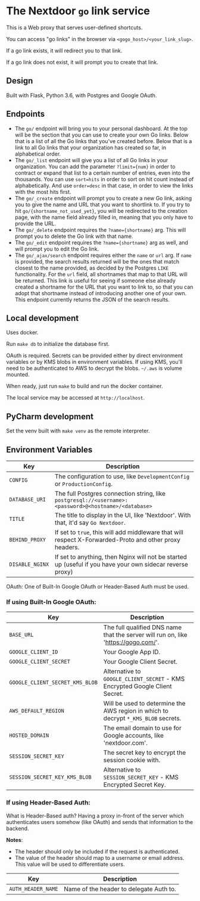 # The Nextdoor `go` link service

This is a Web proxy that serves user-defined shortcuts.

You can access "go links" in the browser via `<gogo_host>/<your_link_slug>`.

If a go link exists, it will redirect you to that link.

If a go link does not exist, it will prompt you to create that link.

## Design

Built with Flask, Python 3.6, with Postgres and Google OAuth.

## Endpoints

- The `go/` endpoint will bring you to your personal dashboard. At the top will be the section that you can use to create your own Go links. Below that is a list of all the Go links that you've created before. Below that is a link to all Go links that your organization has created so far, in alphabetical order.
- The `go/_list` endpoint will give you a list of all Go links in your organization. You can add the parameter `?limit={num}` in order to contract or expand that list to a certain number of entries, even into the thousands. You can use `sort=hits` in order to sort on hit count instead of alphabetically. And use `order=desc` in that case, in order to view the links with the most hits first.
- The `go/_create` endpoint will prompt you to create a new Go link, asking you to give the name and URL that you want to shortlink to. If you try to hit `go/{shortname_not_used_yet}`, you will be redirected to the creation page, with the name field already filled in, meaning that you only have to provide the URL.
- The `go/_delete` endpoint requires the `?name={shortname}` arg. This will prompt you to delete the Go link with that name.
- The `go/_edit` endpoint requires the `?name={shortname}` arg as well, and will prompt you to edit the Go link.
- The `go/_ajax/search` endpoint requires either the `name` or `url` arg. If `name` is provided, the search results returned will be the ones that match closest to the name provided, as decided by the Postgres `LIKE` functionality. For the `url` field, all shortnames that map to that URL will be returned. This link is useful for seeing if someone else already created a shortname for the URL that you want to link to, so that you can adopt that shortname instead of introducing another one of your own. This endpoint currently returns the JSON of the search results.

## Local development

Uses docker.

Run `make db` to initialize the database first.

OAuth is required. Secrets can be provided either by direct environment variables or by KMS blobs in environment variables. If using KMS, you'll need to be authenticated to AWS to decrypt the  blobs. `~/.aws` is volume mounted.

When ready, just run `make` to build and run the docker container.

The local service may be accessed at `http://localhost`.

## PyCharm development

Set the venv built with `make venv` as the remote interpreter.

## Environment Variables

| Key | Description |
|-----|-------------|
| `CONFIG` | The configuration to use, like `DevelopmentConfig` or `ProductionConfig`. |
| `DATABASE_URI` | The full Postgres connection string, like `postgresql://<username>:<password>@<hostname>/<database>` |
| `TITLE` | The title to display in the UI, like 'Nextdoor'. With that, it'd say `Go Nextdoor`. |
| `BEHIND_PROXY` | If set to `true`, this will add middleware that will respect X-Forwarded-Proto and other proxy headers. |
| `DISABLE_NGINX` | If set to anything, then Nginx will not be started up (useful if you have your own sidecar reverse proxy) |

OAuth: One of Built-In Google OAuth or Header-Based Auth must be used.

### If using Built-In Google OAuth:

| Key | Description |
|-----|-------------|
| `BASE_URL` | The full qualified DNS name that the server will run on, like 'https://gogo.com/'. |
| `GOOGLE_CLIENT_ID` | Your Google App ID. |
| `GOOGLE_CLIENT_SECRET` | Your Google Client Secret. |
| `GOOGLE_CLIENT_SECRET_KMS_BLOB` | Alternative to `GOOGLE_CLIENT_SECRET` - KMS Encrypted Google Client Secret. |
| `AWS_DEFAULT_REGION` | Will be used to determine the AWS region in which to decrypt `*_KMS_BLOB` secrets. |
| `HOSTED_DOMAIN` | The email domain to use for Google accounts, like 'nextdoor.com'. |
| `SESSION_SECRET_KEY` | The secret key to encrypt the session cookie with. |
| `SESSION_SECRET_KEY_KMS_BLOB` | Alternative to `SESSION_SECRET_KEY` - KMS Encrypted Secret Key. |

### If using Header-Based Auth:

What is Header-Based auth? Having a proxy in-front of the server which authenticates users somehow (like OAuth) and sends that information to the backend.

**Notes**: 

  * The header should only be included if the request is authenticated.
  * The value of the header should map to a username or email address. This value will be used to differentiate users.

| Key | Description |
|-----|-------------|
| `AUTH_HEADER_NAME` | Name of the header to delegate Auth to. |
